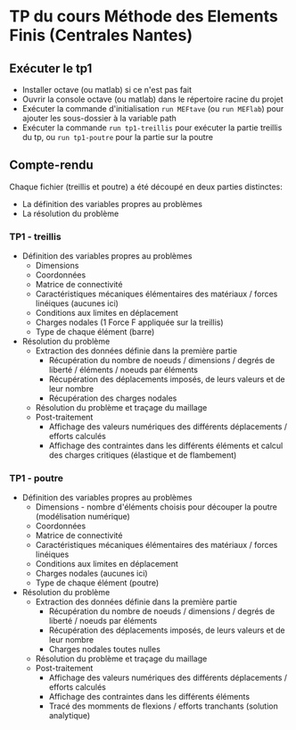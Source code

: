 # TP du cours Méthode des Elements Finis (Centrales Nantes)
## Exécuter le tp1
- Installer octave (ou matlab) si ce n'est pas fait
- Ouvrir la console octave (ou matlab) dans le répertoire racine du projet
- Exécuter la commande d'initialisation `run MEFtave` (ou `run MEFlab`) pour ajouter les sous-dossier à la variable path
- Exécuter la commande `run tp1-treillis` pour exécuter la partie treillis du tp, ou `run tp1-poutre` pour la partie sur la poutre

## Compte-rendu
Chaque fichier (treillis et poutre) a été découpé en deux parties distinctes:
- La définition des variables propres au problèmes
- La résolution du problème
### TP1 - treillis
- Définition des variables propres au problèmes
    - Dimensions
    - Coordonnées
    - Matrice de connectivité
    - Caractéristiques mécaniques élémentaires des matériaux / forces linéiques (aucunes ici)
    - Conditions aux limites en déplacement
    - Charges nodales (1 Force F appliquée sur la treillis)
    - Type de chaque élément (barre)
- Résolution du problème
    - Extraction des données définie dans la première partie
        - Récupération du nombre de noeuds / dimensions / degrés de liberté / éléments / noeuds par éléments
        - Récupération des déplacements imposés, de leurs valeurs et de leur nombre
        - Récupération des charges nodales
    - Résolution du problème et traçage du maillage
    - Post-traitement
        - Affichage des valeurs numériques des différents déplacements / efforts calculés
        - Affichage des contraintes dans les différents éléments et calcul des charges critiques (élastique et de flambement)

### TP1 - poutre
- Définition des variables propres au problèmes
    - Dimensions - nombre d'éléments choisis pour découper la poutre (modélisation numérique)
    - Coordonnées
    - Matrice de connectivité
    - Caractéristiques mécaniques élémentaires des matériaux / forces linéiques
    - Conditions aux limites en déplacement
    - Charges nodales (aucunes ici)
    - Type de chaque élément (poutre)
- Résolution du problème
    - Extraction des données définie dans la première partie
        - Récupération du nombre de noeuds / dimensions / degrés de liberté / noeuds par éléments
        - Récupération des déplacements imposés, de leurs valeurs et de leur nombre
        - Charges nodales toutes nulles
    - Résolution du problème et traçage du maillage
    - Post-traitement
        - Affichage des valeurs numériques des différents déplacements / efforts calculés
        - Affichage des contraintes dans les différents éléments
        - Tracé des momments de flexions / efforts tranchants (solution analytique)